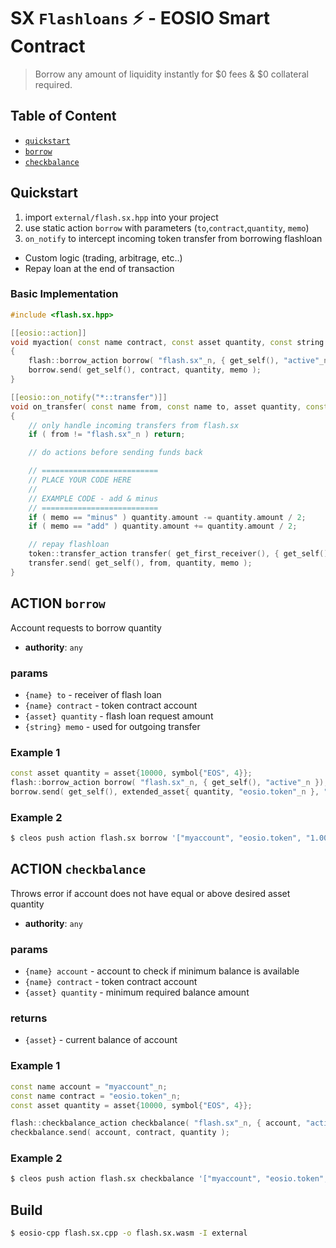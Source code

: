 # SX `Flashloans` ⚡️ - EOSIO Smart Contract

> Borrow any amount of liquidity instantly for $0 fees & $0 collateral required.

## Table of Content

- [`quickstart`](#quickstart)
- [`borrow`](#action-borrow)
- [`checkbalance`](#action-checkbalance)

## Quickstart

1. import `external/flash.sx.hpp` into your project
2. use static action `borrow` with parameters (`to`,`contract`,`quantity`, `memo`)
3. `on_notify` to intercept incoming token transfer from borrowing flashloan
  - Custom logic (trading, arbitrage, etc..)
  - Repay loan at the end of transaction

### Basic Implementation

```c++
#include <flash.sx.hpp>

[[eosio::action]]
void myaction( const name contract, const asset quantity, const string memo )
{
	flash::borrow_action borrow( "flash.sx"_n, { get_self(), "active"_n });
	borrow.send( get_self(), contract, quantity, memo );
}

[[eosio::on_notify("*::transfer")]]
void on_transfer( const name from, const name to, asset quantity, const string memo )
{
	// only handle incoming transfers from flash.sx
	if ( from != "flash.sx"_n ) return;

	// do actions before sending funds back

	// ==========================
	// PLACE YOUR CODE HERE
	//
	// EXAMPLE CODE - add & minus
	// ==========================
	if ( memo == "minus" ) quantity.amount -= quantity.amount / 2;
	if ( memo == "add" ) quantity.amount += quantity.amount / 2;

	// repay flashloan
	token::transfer_action transfer( get_first_receiver(), { get_self(), "active"_n });
	transfer.send( get_self(), from, quantity, memo );
}
```

## ACTION `borrow`

Account requests to borrow quantity

- **authority**: `any`

### params

- `{name} to` - receiver of flash loan
- `{name} contract` - token contract account
- `{asset} quantity` - flash loan request amount
- `{string} memo` - used for outgoing transfer

### Example 1

```c++
const asset quantity = asset{10000, symbol{"EOS", 4}};
flash::borrow_action borrow( "flash.sx"_n, { get_self(), "active"_n });
borrow.send( get_self(), extended_asset{ quantity, "eosio.token"_n }, "my memo" );
```

### Example 2

```bash
$ cleos push action flash.sx borrow '["myaccount", "eosio.token", "1.0000 EOS", "my memo"]' -p myaccount
```

## ACTION `checkbalance`

Throws error if account does not have equal or above desired asset quantity

- **authority**: `any`

### params

- `{name} account` - account to check if minimum balance is available
- `{name} contract` - token contract account
- `{asset} quantity` - minimum required balance amount

### returns

- `{asset}` - current balance of account

### Example 1

```c++
const name account = "myaccount"_n;
const name contract = "eosio.token"_n;
const asset quantity = asset{10000, symbol{"EOS", 4}};

flash::checkbalance_action checkbalance( "flash.sx"_n, { account, "active"_n });
checkbalance.send( account, contract, quantity );
```

### Example 2

```bash
$ cleos push action flash.sx checkbalance '["myaccount", "eosio.token", "1.0000 EOS"] -p myaccount
```

## Build

```bash
$ eosio-cpp flash.sx.cpp -o flash.sx.wasm -I external
```